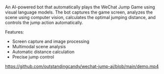 An AI-powered bot that automatically plays the WeChat Jump Game using visual language models. The bot captures the game screen, analyzes the scene using computer vision, calculates the optimal jumping distance, and controls the jump action automatically.

Features:
- Screen capture and image processing
- Multimodal scene analysis
- Automatic distance calculation
- Precise jump control

https://github.com/outstandingcandy/wechat-jump-ai/blob/main/demo.mp4
